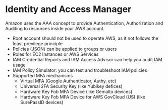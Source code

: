 # Identity and Access Manager
Amazon uses the AAA concept to provide Authentication, Authorization and Auditing to resources inside your AWS account.

- Root account should not be used to operate AWS, as it not follows the least previlege principle
- Policies (JSON) can be applied to groups or users
- Roles for EC2 Instances or AWS Services
- IAM Credential Reports and IAM Access Advisor can help you audit IAM usage
- IAM Policy Simulator: you can test and troubleshoot IAM policies
- Supported MFA mechanisms
  - Virtual MFA (Google Authenticator, Authy, etc)
  - Universal 2FA Security Key (like Yubikey defices)
  - Hardware Key Fob MFA Device (like Gemalto devices)
  - Hardware Key Fob MFA Device for AWS GovCloud (US) (like SurePassID devices)
